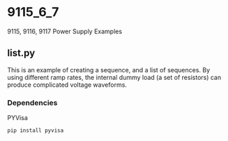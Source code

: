 # 9115_6_7
9115, 9116, 9117 Power Supply Examples

## list.py
This is an example of creating a sequence, and a list of sequences. By using different ramp rates, the internal dummy load (a set of resistors) can produce complicated voltage waveforms.
### Dependencies
PYVisa 
```
pip install pyvisa
```
